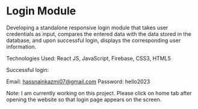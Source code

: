 # Login Module
Developing a standalone responsive login module that takes user credentials as input, compares the entered data with the data stored in the database, and upon
successful login, displays the corresponding user information.

Technologies Used: React JS, JavaScript, Firebase, CSS3, HTML5

Successful login: 

Email: hassnainkazmi07@gmail.com
Password: hello2023

Note: I am currently working on this project.
Please click on home tab after opening the website so that login page appears on the screen.
